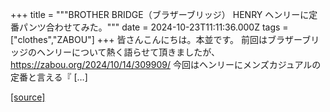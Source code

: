 +++
title = """BROTHER BRIDGE（ブラザーブリッジ） HENRY ヘンリーに定番パンツ合わせてみた。"""
date = 2024-10-23T11:11:36.000Z
tags = ["clothes","ZABOU"]
+++
皆さんこんにちは。本並です。 前回はブラザーブリッジのヘンリーについて熱く語らせて頂きましたが、 https://zabou.org/2024/10/14/309909/ 今回はヘンリーにメンズカジュアルの定番と言える『 \[…\]

[[source]](https://zabou.org/2024/10/23/310830/)
